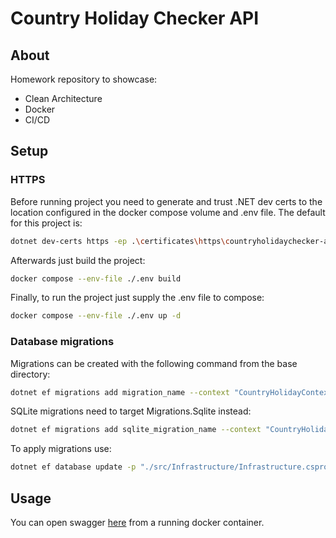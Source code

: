# Country Holiday Checker API

## About

Homework repository to showcase:
- Clean Architecture
- Docker
- CI/CD

## Setup
### HTTPS

Before running project you need to generate and trust .NET dev certs to the location configured in the docker compose volume and .env file. The default for this project is:

```sh
dotnet dev-certs https -ep .\certificates\https\countryholidaychecker-api.pfx -p hrkapdo876ABsa0dyasd89dya08isy --trust
```
Afterwards just build the project:
```sh
docker compose --env-file ./.env build
```
Finally, to run the project just supply the .env file to compose:
```sh
docker compose --env-file ./.env up -d
```

### Database migrations

Migrations can be created with the following command from the base directory:
```sh
dotnet ef migrations add migration_name --context "CountryHolidayContext" -p "./src/Infrastructure/Infrastructure.csproj" -o "./Migrations" -s "./src/API/API.csproj"
```
SQLite migrations need to target Migrations.Sqlite instead:
```sh
dotnet ef migrations add sqlite_migration_name --context "CountryHolidayContext" -p "./src/Migrations.Sqlite/Migrations.Sqlite.csproj" -o "./Migrations" -s "./src/API/API.csproj"
```

To apply migrations use:
```sh
dotnet ef database update -p "./src/Infrastructure/Infrastructure.csproj" -s "./src/API/API.csproj"
```

## Usage

You can open swagger [here](https://localhost:8081/swagger/index.html) from a running docker container.